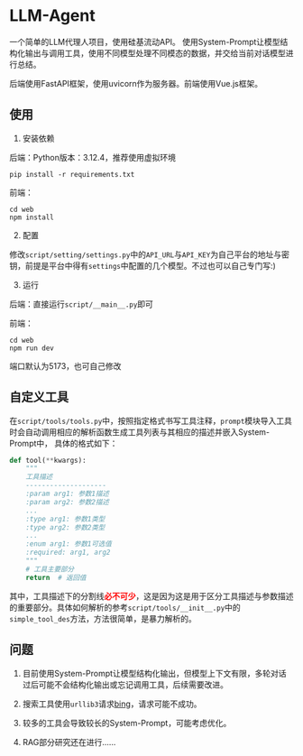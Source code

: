 # LLM-Agent
一个简单的LLM代理人项目，使用硅基流动API。
使用System-Prompt让模型结构化输出与调用工具，使用不同模型处理不同模态的数据，并交给当前对话模型进行总结。

后端使用FastAPI框架，使用uvicorn作为服务器。前端使用Vue.js框架。

## 使用
1. 安装依赖

后端：Python版本：3.12.4，推荐使用虚拟环境
```console
pip install -r requirements.txt
```
前端：
```console
cd web
npm install
```

2. 配置

修改`script/setting/settings.py`中的`API_URL`与`API_KEY`为自己平台的地址与密钥，前提是平台中得有`settings`中配置的几个模型。不过也可以自己专门写:)

3. 运行

后端：直接运行`script/__main__.py`即可

前端：
```console
cd web
npm run dev
```
端口默认为5173，也可自己修改

## 自定义工具
在`script/tools/tools.py`中，按照指定格式书写工具注释，`prompt`模块导入工具时会自动调用相应的解析函数生成工具列表与其相应的描述并嵌入System-Prompt中，
具体的格式如下：

```python
def tool(**kwargs):
    """
    工具描述
    --------------------
    :param arg1: 参数1描述
    :param arg2: 参数2描述
    ...
    :type arg1: 参数1类型
    :type arg2: 参数2类型
    ...
    :enum arg1: 参数1可选值
    :required: arg1, arg2
    """
    # 工具主要部分
    return  # 返回值
```

其中，工具描述下的分割线<strong style="color: red">必不可少</strong>，这是因为这是用于区分工具描述与参数描述的重要部分。具体如何解析的参考`script/tools/__init__.py`中的`simple_tool_des`方法，方法很简单，是暴力解析的。

## 问题

1. 目前使用System-Prompt让模型结构化输出，但模型上下文有限，多轮对话过后可能不会结构化输出或忘记调用工具，后续需要改进。

2. 搜索工具使用`urllib3`请求[bing](https://www.bing.com)，请求可能不成功。

3. 较多的工具会导致较长的System-Prompt，可能考虑优化。

4. RAG部分研究还在进行......